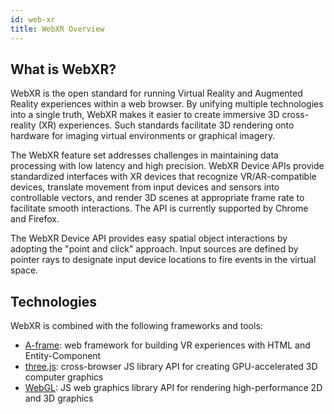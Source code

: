 ```yaml
---
id: web-xr
title: WebXR Overview
---
```


## What is WebXR?
WebXR is the open standard for running Virtual Reality and Augmented Reality experiences within a web browser. By unifying multiple technologies into a single truth, WebXR makes it easier to create immersive 3D cross-reality (XR) experiences. Such standards facilitate 3D rendering onto hardware for imaging virtual environments or graphical imagery.

The WebXR feature set addresses challenges in maintaining data processing with low latency and high precision. WebXR Device APIs provide standardized interfaces with XR devices that recognize VR/AR-compatible devices, translate movement from input devices and sensors into controllable vectors, and render 3D scenes at appropriate frame rate to facilitate smooth interactions. The API is currently supported by Chrome and Firefox.

The WebXR Device API provides easy spatial object interactions by adopting the "point and click" approach. Input sources are defined by pointer rays to designate input device locations to fire events in the virtual space.


## Technologies
WebXR is combined with the following frameworks and tools:
- [A-frame](https://aframe.io/): web framework for building VR experiences with HTML and Entity-Component
- [three.js](https://threejs.org/): cross-browser JS library API for creating GPU-accelerated 3D computer graphics
- [WebGL](https://developer.mozilla.org/en-US/docs/Web/API/WebGL_API): JS web graphics library API for rendering high-performance 2D and 3D graphics
